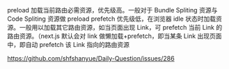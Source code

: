 preload 加载当前路由必需资源，优先级高。一般对于 Bundle Spliting 资源与 Code Spliting 资源做 preload
prefetch 优先级低，在浏览器 idle 状态时加载资源。一般用以加载其它路由资源，如当页面出现 Link，可 prefetch 当前 Link 的路由资源。（next.js 默认会对 link 做懒加载+prefetch，即当某条 Link 出现页面中，即自动 prefetch 该 Link 指向的路由资源

https://github.com/shfshanyue/Daily-Question/issues/286